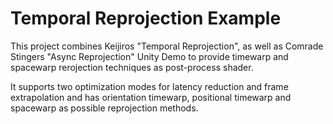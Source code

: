 Temporal Reprojection Example
=============================

This project combines Keijiros "Temporal Reprojection", as well as Comrade Stingers "Async Reprojection" Unity Demo
to provide timewarp and spacewarp rerojection techniques as post-process shader.

It supports two optimization modes for latency reduction and frame extrapolation
and has orientation timewarp, positional timewarp and spacewarp as possible reprojection methods.
